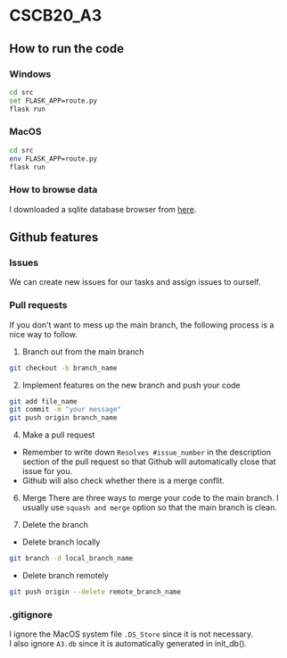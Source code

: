 # CSCB20_A3

## How to run the code
### Windows
```bash
cd src
set FLASK_APP=route.py
flask run
```
### MacOS
```bash
cd src
env FLASK_APP=route.py
flask run
```

### How to browse data
I downloaded a sqlite database browser from [here](https://sqlitebrowser.org/dl/).

## Github features
### Issues
We can create new issues for our tasks and assign issues to ourself.

### Pull requests
If you don't want to mess up the main branch, the following process is a nice way to follow.

1. Branch out from the main branch
```bash
git checkout -b branch_name
```

2. Implement features on the new branch and push your code
```bash
git add file_name
git commit -m "your message"
git push origin branch_name
```

4. Make a pull request
- Remember to write down `Resolves #issue_number` in the description section of the pull request so that Github will automatically close that issue for you.
- Github will also check whether there is a merge conflit.

6. Merge
There are three ways to merge your code to the main branch. I usually use `squash and merge` option so that the main branch is clean.

7. Delete the branch
- Delete branch locally
```bash
git branch -d local_branch_name
```
- Delete branch remotely
```bash
git push origin --delete remote_branch_name
```

### .gitignore
I ignore the MacOS system file `.DS_Store` since it is not necessary.\
I also ignore `A3.db` since it is automatically generated in init_db().

